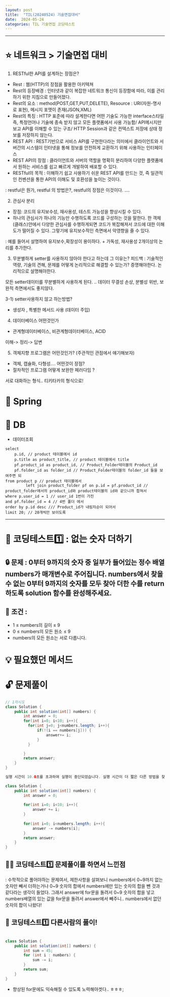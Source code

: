 ```yaml
---
layout: post
title:  "TIL(20240524) 기술면접대비"
date:  2024-05-24
categories: TIL 기술면접 코딩테스트
---
```



---------------------------------------------------------------------


# ⭐ 네트워크 > 기술면접 대비

1) RESTful한 API를 설계하는 장점은?
- Rest : 웹(HTTP)의 장점을 활용한 아키텍쳐
- Rest의 등장배경 : 인터넷과 같이 복잡한 네트워크 통신이 등장함에 따라, 이를 관리하기 위한 지침으로 만들어졌다. 
- Rest의 요소 : method(POST,GET,PUT,DELETE), Resource : URI(자원-명사로 표현), 메시지 포맷이 존재(JSON,XML)
- Rest의 특징 : HTTP 표준에 따라 설계한다면 어떤 기술도 가능한 interface스타일 즉, 특정언어나 기술에 종속 받지 않고 모든 플랫폼에서 사용 가능함/ API메시지만 보고 API를 이해할 수 있는 구조/ HTTP Session과 같은 컨텍스트 저장에 상태 정보를 저장하지 않는다. 
- REST API : REST기반으로 서비스 API를 구현한다라는 의미에서 클라이언트와 서버간의 시스템이 인터넷을 통해 정보를 안전하게 교환하기 위해 사용하는 인터페이스
- REST API의 장점 : 클라이언트와 서버의 역할을 명확히 분리하여 다양한 플랫폼에서 원하는 서비스를 쉽고 빠르게 개발하여 배포할 수 있다.
- RESTful의 목적 : 이해하기 쉽고 사용하기 쉬운 REST API를 만드는 것, 즉 일관적인 컨벤션을 통한 API의 이해도 및 호환성을 높이는 것이다.

: restful은 뭔가, restful 의 방법은?, restful의 장점은 이것이다. .... 

2) 관심사 분리
- 장점: 코드의 유지보수성, 재사용성, 테스트 가능성을 향상시킬 수 있다.
- 하나의 관심사가 하나의 기능만 수행하도록 코드를 구성하는 것을 말한다. 한 객체(클래스)안에서 다양한 관심사를 수행하게되면 코드가
복잡해져서 코드에 대한 이해도가 떨어질 수 있다. 그렇기에 유지보수적인 측면에서 악영향을 줄 수 있다. 

: 예를 들어서 설명하여 유지보수,확장성이 용이하다. + 가독성, 재사용성 2개이상의 논리를 추가한다. 

3) 무분별하게 setter를 사용하지 않아야 한다고 하는데 그 이유는? 
피드백 : 기술적인 역량, 기술의 견해, 문제를 어떻게 논리적으로 해결할 수 있는가? 증명해야한다. 
논리적으로 설명해야한다.  

모든 setter데이터를 무분별하게 사용하게 된다. .. 데이터 무결성 손상, 분별성 위반, 보완적 측면에서도 좋지않다. 

3-1) setter사용하지 않고 하는방법?
- 생성자 , 특별한 메서드 사용 (데이터 주입)

4) 데이터베이스 어떤것인가
- 관계형데이터베이스, 비관계형데이터베이스, ACID 

이해-> 정리-> 답변

5) 객체지향 프로그램은 어떤것인가?  (주관적인 관점에서 얘기해보자)
- 객체, 캡슐화, 다형성.... 어떤것이 장점? 
- 절차적인 프로그램 어떻게 보완한 페러다임 ? 

서로 대화하는 형식.. 티키타카의 형식으로!  

# 📌 Spring

# 📌 DB

- 데이터조회

```
select 
    p.id, // product 테이블에서 id
    p.title as product_title, // product 테이블에서 title 
    pf.product_id as product_id, // Product_Folder테이블의 Product_id
    pf.folder_id as folder_id // Product_Folder테이블의 folder_id 들을 보여주면 되
from product p // product 테이블에서
         left join product_folder pf on p.id = pf.product_id // product_folder에서의 product_id와 product테이블의 id와 같으니까 합쳐서
where p.user_id = 1 // user_id 1번이 가진 
and pf.folder_id = 4 // 4번 폴더 에서
order by p.id desc /// Product_id가 내림차순이 되어서
limit 20; // 20개씩만 보이도록 

```

---------------------------------------------------------------------

# 📌 코딩테스트1️⃣ : 없는 숫자 더하기

## 🔒 문제 : 0부터 9까지의 숫자 중 일부가 들어있는 정수 배열 numbers가 매개변수로 주어집니다. numbers에서 찾을 수 없는 0부터 9까지의 숫자를 모두 찾아 더한 수를 return 하도록 solution 함수를 완성해주세요.

## 🚫 조건 : 
- 1 ≤ numbers의 길이 ≤ 9
- 0 ≤ numbers의 모든 원소 ≤ 9
- numbers의 모든 원소는 서로 다릅니다.


# 💡 필요했던 메서드


# 🔓 문제풀이

```java
// 1차시도
class Solution {
    public int solution(int[] numbers) {
        int answer = 0;
        for(int i=0; i<10; i++){
          for(int j=0; j<numbers.length; i++){
              if(!(i == numbers[j])) {
                  answer+= i;
              }
          }

        }
        return answer;
    }
}

실행 시간이 10.0초를 초과하여 실행이 중단되었습니다. 실행 시간이 더 짧은 다른 방법을 찾아보세요. => 🤣

class Solution {
    public int solution(int[] numbers) {
        int answer = 0;
        
        for(int i=0; i<10; i++){
            answer += i;
        }
        
        for(int i=0; i<numbers.length; i++){
            answer -= numbers[i];
        }
        return answer;
    }
}


```

## 🤷‍♀️ 코딩테스트1️⃣ 문제풀이를 하면서 느낀점
: 수학적으로 풀어야하는 문제여서, 제한사항을 살펴보니 numbers에서 0~9까지 없는 숫자만 빼서 더하는거나
0~9 숫자의 합에서 numbers에만 있는 숫자의 합을 뺀 것과 같다라는 생각이 들었다.
그래서 answer에 for문을 돌려서 0~9 숫자의 합을 넣고 numbers배열의 있는 값을 for문을 돌려서 answer에서 빼주니..
numbers에서 없던 숫자의 합이 나왔다!


## 🎈 코딩테스트1️⃣ 다른사람의 풀이! 

```java

class Solution {
    public int solution(int[] numbers) {
        int sum = 45;
        for (int i : numbers) {
            sum -= i;
        }
        return sum;
    }
}


```
- 향상된 for문에도 익숙해질 수 있도록 노력해야겟다.. ㅎㅎㅎ;



